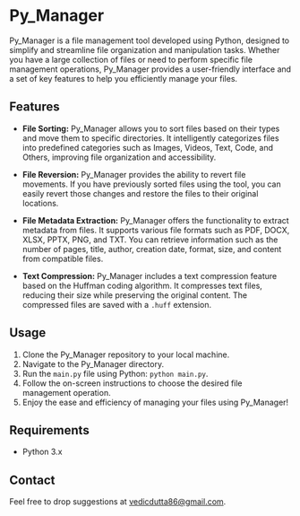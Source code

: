 # Py_Manager

Py_Manager is a file management tool developed using Python, designed to simplify and streamline file organization and manipulation tasks. Whether you have a large collection of files or need to perform specific file management operations, Py_Manager provides a user-friendly interface and a set of key features to help you efficiently manage your files.

## Features

- **File Sorting:** Py_Manager allows you to sort files based on their types and move them to specific directories. It intelligently categorizes files into predefined categories such as Images, Videos, Text, Code, and Others, improving file organization and accessibility.

- **File Reversion:** Py_Manager provides the ability to revert file movements. If you have previously sorted files using the tool, you can easily revert those changes and restore the files to their original locations.

- **File Metadata Extraction:** Py_Manager offers the functionality to extract metadata from files. It supports various file formats such as PDF, DOCX, XLSX, PPTX, PNG, and TXT. You can retrieve information such as the number of pages, title, author, creation date, format, size, and content from compatible files.

- **Text Compression:** Py_Manager includes a text compression feature based on the Huffman coding algorithm. It compresses text files, reducing their size while preserving the original content. The compressed files are saved with a `.huff` extension.

## Usage

1. Clone the Py_Manager repository to your local machine.
2. Navigate to the Py_Manager directory.
3. Run the `main.py` file using Python: `python main.py`.
4. Follow the on-screen instructions to choose the desired file management operation.
5. Enjoy the ease and efficiency of managing your files using Py_Manager!

## Requirements

- Python 3.x

## Contact
Feel free to drop suggestions at vedicdutta86@gmail.com.



